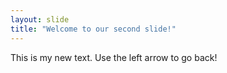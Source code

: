 ```yaml
---
layout: slide
title: "Welcome to our second slide!"
---
```

This is my new text.
Use the left arrow to go back!